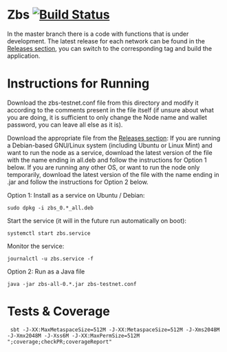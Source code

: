 # Zbs [![Build Status](https://travis-ci.org/0bsnetwork/Zbs.svg?branch=master)](https://travis-ci.org/0bsnetwork/Zbs)


In the master branch there is a code with functions that is under development. The latest release for each network can be found in the [Releases section](https://github.com/0bsnetwork/Zbs/releases), you can switch to the corresponding tag and build the application.


# Instructions for Running

Download the zbs-testnet.conf file from this directory and modify it according to the comments present in the file itself (if unsure about what you are doing, it is sufficient to only change the Node name and wallet password, you can leave all else as it is).

Download the appropriate file from the [Releases section](https://github.com/0bsnetwork/Zbs/releases):
If you are running a Debian-based GNU/Linux system (including Ubuntu or Linux Mint) and want to run the node as a service, download the latest version of the file with the name ending in all.deb and follow the instructions for Option 1 below.
If you are running any other OS, or want to run the node only temporarily, download the latest version of the file with the name ending in .jar and follow the instructions for Option 2 below.


Option 1: Install as a service on Ubuntu / Debian:

```
sudo dpkg -i zbs_0.*_all.deb
```

Start the service (it will in the future run automatically on boot):
```
systemctl start zbs.service
```

Monitor the service:
```
journalctl -u zbs.service -f
```


Option 2: Run as a Java file

```
java -jar zbs-all-0.*.jar zbs-testnet.conf
```


# Tests & Coverage

```
 sbt -J-XX:MaxMetaspaceSize=512M -J-XX:MetaspaceSize=512M -J-Xms2048M -J-Xmx2048M -J-Xss6M -J-XX:MaxPermSize=512M ";coverage;checkPR;coverageReport"
```